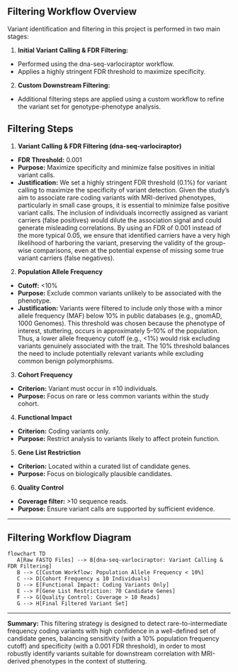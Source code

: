 
## Filtering Workflow Overview

Variant identification and filtering in this project is performed in two main stages:
1. **Initial Variant Calling & FDR Filtering:**
  - Performed using the dna-seq-varlociraptor workflow.
  - Applies a highly stringent FDR threshold to maximize specificity.
2. **Custom Downstream Filtering:**
  - Additional filtering steps are applied using a custom workflow to refine the variant set for genotype-phenotype analysis.

## Filtering Steps

1. **Variant Calling & FDR Filtering (dna-seq-varlociraptor)**
  - **FDR Threshold:** 0.001
  - **Purpose:** Maximize specificity and minimize false positives in initial variant calls.
  - **Justification:**
  We set a highly stringent FDR threshold (0.1%) for variant calling to maximize the specificity of variant detection. Given the study’s aim to associate rare coding variants with MRI-derived phenotypes, particularly in small case groups, it is essential to minimize false positive variant calls. The inclusion of individuals incorrectly assigned as variant carriers (false positives) would dilute the association signal and could generate misleading correlations. By using an FDR of 0.001 instead of the more typical 0.05, we ensure that identified carriers have a very high likelihood of harboring the variant, preserving the validity of the group-wise comparisons, even at the potential expense of missing some true variant carriers (false negatives).

2. **Population Allele Frequency**
  - **Cutoff:** <10%
  - **Purpose:** Exclude common variants unlikely to be associated with the phenotype.
  - **Justification:**
  Variants were filtered to include only those with a minor allele frequency (MAF) below 10% in public databases (e.g., gnomAD, 1000 Genomes). This threshold was chosen because the phenotype of interest, stuttering, occurs in approximately 5–10% of the population. Thus, a lower allele frequency cutoff (e.g., <1%) would risk excluding variants genuinely associated with the trait. The 10% threshold balances the need to include potentially relevant variants while excluding common benign polymorphisms.

3. **Cohort Frequency**
  - **Criterion:** Variant must occur in ≤10 individuals.
  - **Purpose:** Focus on rare or less common variants within the study cohort.

4. **Functional Impact**
  - **Criterion:** Coding variants only.
  - **Purpose:** Restrict analysis to variants likely to affect protein function.

5. **Gene List Restriction**
  - **Criterion:** Located within a curated list of candidate genes.
  - **Purpose:** Focus on biologically plausible candidates.

6. **Quality Control**
  - **Coverage filter:** >10 sequence reads.
  - **Purpose:** Ensure variant calls are supported by sufficient evidence.

---

## Filtering Workflow Diagram

```mermaid
flowchart TD
   A[Raw FASTQ Files] --> B[dna-seq-varlociraptor: Variant Calling & FDR Filtering]
   B --> C[Custom Workflow: Population Allele Frequency < 10%]
   C --> D[Cohort Frequency ≤ 10 Individuals]
   D --> E[Functional Impact: Coding Variants Only]
   E --> F[Gene List Restriction: 70 Candidate Genes]
   F --> G[Quality Control: Coverage > 10 Reads]
   G --> H[Final Filtered Variant Set]
```

---


**Summary:**
This filtering strategy is designed to detect rare-to-intermediate frequency coding variants with high confidence in a well-defined set of candidate genes, balancing sensitivity (with a 10% population frequency cutoff) and specificity (with a 0.001 FDR threshold), in order to most robustly identify variants suitable for downstream correlation with MRI-derived phenotypes in the context of stuttering.

